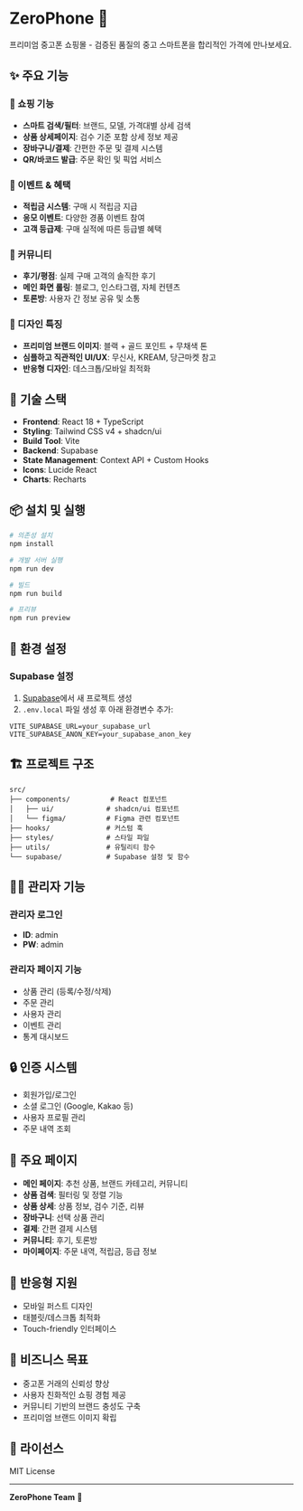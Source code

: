 # ZeroPhone 🔋

프리미엄 중고폰 쇼핑몰 - 검증된 품질의 중고 스마트폰을 합리적인 가격에 만나보세요.

## ✨ 주요 기능

### 🛒 쇼핑 기능
- **스마트 검색/필터**: 브랜드, 모델, 가격대별 상세 검색
- **상품 상세페이지**: 검수 기준 포함 상세 정보 제공
- **장바구니/결제**: 간편한 주문 및 결제 시스템
- **QR/바코드 발급**: 주문 확인 및 픽업 서비스

### 🎉 이벤트 & 혜택
- **적립금 시스템**: 구매 시 적립금 지급
- **응모 이벤트**: 다양한 경품 이벤트 참여
- **고객 등급제**: 구매 실적에 따른 등급별 혜택

### 💬 커뮤니티
- **후기/평점**: 실제 구매 고객의 솔직한 후기
- **메인 화면 롤링**: 블로그, 인스타그램, 자체 컨텐츠
- **토론방**: 사용자 간 정보 공유 및 소통

### 🎨 디자인 특징
- **프리미엄 브랜드 이미지**: 블랙 + 골드 포인트 + 무채색 톤
- **심플하고 직관적인 UI/UX**: 무신사, KREAM, 당근마켓 참고
- **반응형 디자인**: 데스크톱/모바일 최적화

## 🚀 기술 스택

- **Frontend**: React 18 + TypeScript
- **Styling**: Tailwind CSS v4 + shadcn/ui
- **Build Tool**: Vite
- **Backend**: Supabase
- **State Management**: Context API + Custom Hooks
- **Icons**: Lucide React
- **Charts**: Recharts

## 📦 설치 및 실행

```bash
# 의존성 설치
npm install

# 개발 서버 실행
npm run dev

# 빌드
npm run build

# 프리뷰
npm run preview
```

## 🔧 환경 설정

### Supabase 설정
1. [Supabase](https://supabase.com)에서 새 프로젝트 생성
2. `.env.local` 파일 생성 후 아래 환경변수 추가:

```env
VITE_SUPABASE_URL=your_supabase_url
VITE_SUPABASE_ANON_KEY=your_supabase_anon_key
```

## 🏗️ 프로젝트 구조

```
src/
├── components/          # React 컴포넌트
│   ├── ui/             # shadcn/ui 컴포넌트
│   └── figma/          # Figma 관련 컴포넌트
├── hooks/              # 커스텀 훅
├── styles/             # 스타일 파일
├── utils/              # 유틸리티 함수
└── supabase/           # Supabase 설정 및 함수
```

## 👨‍💼 관리자 기능

### 관리자 로그인
- **ID**: admin
- **PW**: admin

### 관리자 페이지 기능
- 상품 관리 (등록/수정/삭제)
- 주문 관리
- 사용자 관리
- 이벤트 관리
- 통계 대시보드

## 🔒 인증 시스템

- 회원가입/로그인
- 소셜 로그인 (Google, Kakao 등)
- 사용자 프로필 관리
- 주문 내역 조회

## 🌟 주요 페이지

- **메인 페이지**: 추천 상품, 브랜드 카테고리, 커뮤니티
- **상품 검색**: 필터링 및 정렬 기능
- **상품 상세**: 상품 정보, 검수 기준, 리뷰
- **장바구니**: 선택 상품 관리
- **결제**: 간편 결제 시스템
- **커뮤니티**: 후기, 토론방
- **마이페이지**: 주문 내역, 적립금, 등급 정보

## 📱 반응형 지원

- 모바일 퍼스트 디자인
- 태블릿/데스크톱 최적화
- Touch-friendly 인터페이스

## 🎯 비즈니스 목표

- 중고폰 거래의 신뢰성 향상
- 사용자 친화적인 쇼핑 경험 제공
- 커뮤니티 기반의 브랜드 충성도 구축
- 프리미엄 브랜드 이미지 확립

## 📄 라이선스

MIT License

---

**ZeroPhone Team** 💚